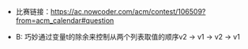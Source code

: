 - 比赛链接：https://ac.nowcoder.com/acm/contest/106509?from=acm_calendar#question

- B:
巧妙通过变量t的除余来控制从两个列表取值的顺序v2 → v1 → v2 → v1